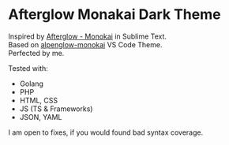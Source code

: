 # Afterglow Monakai Dark Theme

Inspired by [Afterglow - Monokai](https://packagecontrol.io/packages/Theme%20-%20Afterglow#:~:text=Color%20schemes-,Afterglow%20%2D%20Monokai,-Besides%20color%20scheme) in Sublime Text.\
Based on [alpenglow-monokai](https://marketplacevisualstudio.com/items?itemName=kaicataldoalpenglow-monokai) VS Code Theme.\
Perfected by me.

Tested with:
- Golang
- PHP
- HTML, CSS
- JS (TS & Frameworks)
- JSON, YAML

I am open to fixes, if you would found bad syntax coverage.

